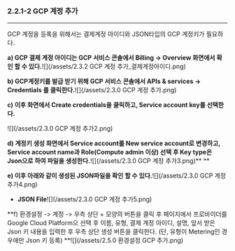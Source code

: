 ### 2.2.1-2 GCP 계정 추가

---

GCP 계정을 등록을 위해서는 결제계정 아이디와 JSON타입의 GCP 계정키가 필요하다.

**a\) GCP 결제 계정 아이디는  GCP 서비스 콘솔에서 Billing -&gt; Overview 화면에서 확인 할 수 있다.**![](/assets/2.3.2 GCP 계정 추가_결제계정아이디.png)

**b\) GCP계정키를 발급 받기 위해 GCP 서비스 콘솔에서 APIs & services -&gt; Credentials 를 클릭한다.**![](/assets/2.3.0 GCP 계정 추가.png)

**c\) 이후 화면에서 Create credentials을 클릭하고, Service account key를 선택한다.**

![](/assets/2.3.0 GCP 계정 추가2.png)

**d\) 계정키 생성 화면에서 Service account를 New service account로 변경하고, Service account name과 Role\(Compute admin 이상\)  선택 후 Key type은 Json으로 하여 파일을 생성한다.**![](/assets/2.3.0 GCP 계정 추가3.png)** **

**e\) 이후 아래와 같이 생성된 JSON파일을 확인 할 수 있다.**![](/assets/2.3.0 GCP 계정 추가4.png)

* **JSON File**![](/assets/2.3.0 GCP 계정 추가5.png)

**f\) 환경설정 -&gt; 계정 -&gt; 우측 상단 + 모양의 버튼을 클릭 후 페이지에서 프로바이더를 Google Cloud Platform으 선택 후 이름, 유형, 결제 계정 아이디, 설명, 앞서 받은 Json 키 내용을 입력한 후 우측 상단 생성 버튼을 클릭한다. \(단, 유형이 Metering인 경우에만 Json 키 등록\) **![](/assets/2.5.0 환경설정 GCP 추가.png)

